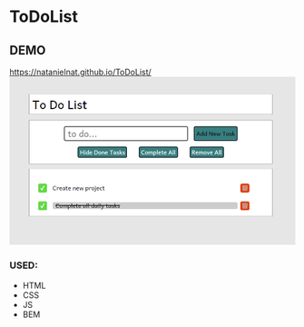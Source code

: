 # **ToDoList**

## DEMO
https://natanielnat.github.io/ToDoList/
![ToDoListImg](/img/todolistpng.png)

### USED:
- HTML
- CSS
- JS
- BEM
